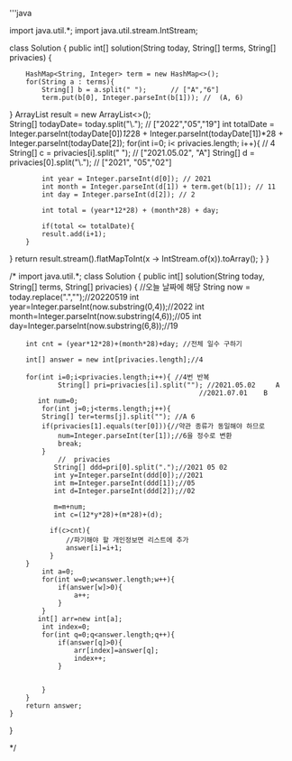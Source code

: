 '''java

import java.util.*;
import java.util.stream.IntStream;

  class Solution {
    public int[] solution(String today, String[] terms, String[] privacies) {
        
        HashMap<String, Integer> term = new HashMap<>(); 
        for(String a : terms){
            String[] b = a.split(" ");      // ["A","6"]
            term.put(b[0], Integer.parseInt(b[1])); //  (A, 6)

}
    ArrayList<Integer> result = new ArrayList<>();       
     String[] todayDate= today.split("\\."); // ["2022","05","19"]
     int totalDate  = Integer.parseInt(todayDate[0])*12*28 + Integer.parseInt(todayDate[1])*28 + Integer.parseInt(todayDate[2]); 
        for(int i=0; i< privacies.length; i++){ // 4
           String[] c = privacies[i].split(" "); // ["2021.05.02", "A"]
           String[] d = privacies[0].split("\\."); // ["2021", "05","02"]
          
            int year = Integer.parseInt(d[0]); // 2021
            int month = Integer.parseInt(d[1]) + term.get(b[1]); // 11
            int day = Integer.parseInt(d[2]); // 2
            
            int total = (year*12*28) + (month*28) + day;

            if(total <= totalDate){
            result.add(i+1);
        }
}
           return result.stream().flatMapToInt(x -> IntStream.of(x)).toArray();
     }
}



/*
import java.util.*;
class Solution {
    public int[] solution(String today, String[] terms, String[] privacies) {
        //오늘 날짜에 해당 
        String now = today.replace(".","");//20220519
        int year=Integer.parseInt(now.substring(0,4));//2022
        int month=Integer.parseInt(now.substring(4,6));//05
        int day=Integer.parseInt(now.substring(6,8));//19
        
        int cnt = (year*12*28)+(month*28)+day; //전체 일수 구하기
        
        int[] answer = new int[privacies.length];//4
        
        for(int i=0;i<privacies.length;i++){ //4번 반복
                String[] pri=privacies[i].split(""); //2021.05.02     A
                                                   //2021.07.01    B
           int num=0;
            for(int j=0;j<terms.length;j++){
            String[] ter=terms[j].split(""); //A 6
            if(privacies[1].equals(ter[0])){//약관 종류가 동일해야 하므로 
                num=Integer.parseInt(ter[1]);//6을 정수로 변환
                break;
            }
                //	privacies
               String[] ddd=pri[0].split(".");//2021 05 02
               int y=Integer.parseInt(ddd[0]);//2021
               int m=Integer.parseInt(ddd[1]);//05
               int d=Integer.parseInt(ddd[2]);//02
               
               m=m+num;
               int c=(12*y*28)+(m*28)+(d);
               
              if(c>cnt){
                  //파기해야 할 개인정보면 리스트에 추가
                  answer[i]=i+1;
              } 
        }      
            int a=0;
            for(int w=0;w<answer.length;w++){
                if(answer[w]>0){
                    a++;
                }
            }
           int[] arr=new int[a];
            int index=0;
            for(int q=0;q<answer.length;q++){
                if(answer[q]>0){
                    arr[index]=answer[q];
                    index++;
                }
                
                
            }
        }
        return answer;
    }
}


*/
```
